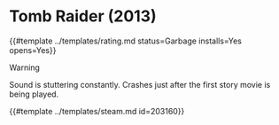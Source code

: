 # Tomb Raider (2013)
<!-- script:Aliases [
    "Tomb Raider 2013",
    "Tomb Raider"
] -->

{{#template ../templates/rating.md status=Garbage installs=Yes opens=Yes}} 

> [!WARNING]
> Sound is stuttering constantly. Crashes just after the first story movie is being played.

{{#template ../templates/steam.md id=203160}}
